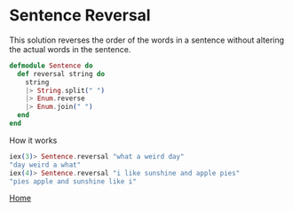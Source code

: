 # Sentence Reversal

This solution reverses the order of the words in a sentence without altering the actual words in the sentence.

```elixir
defmodule Sentence do
  def reversal string do
    string
    |> String.split(" ")
    |> Enum.reverse
    |> Enum.join(" ")
  end
end
```

How it works

```elixir
iex(3)> Sentence.reversal "what a weird day"
"day weird a what"
iex(4)> Sentence.reversal "i like sunshine and apple pies"
"pies apple and sunshine like i"
```

[Home][home]

[home]: ../README.md
